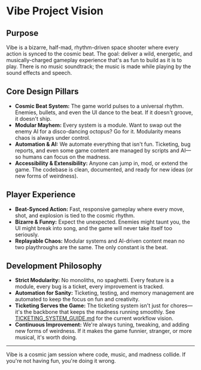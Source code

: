 # Vibe Project Vision

## Purpose
Vibe is a bizarre, half-mad, rhythm-driven space shooter where every action is synced to the cosmic beat. The goal: deliver a wild, energetic, and musically-charged gameplay experience that's as fun to build as it is to play. There is no music soundtrack; the music is made while playing by the sound effects and speech.

## Core Design Pillars
- **Cosmic Beat System:** The game world pulses to a universal rhythm. Enemies, bullets, and even the UI dance to the beat. If it doesn't groove, it doesn't ship.
- **Modular Mayhem:** Every system is a module. Want to swap out the enemy AI for a disco-dancing octopus? Go for it. Modularity means chaos is always under control.
- **Automation & AI:** We automate everything that isn't fun. Ticketing, bug reports, and even some game content are managed by scripts and AI—so humans can focus on the madness.
- **Accessibility & Extensibility:** Anyone can jump in, mod, or extend the game. The codebase is clean, documented, and ready for new ideas (or new forms of weirdness).

## Player Experience
- **Beat-Synced Action:** Fast, responsive gameplay where every move, shot, and explosion is tied to the cosmic rhythm.
- **Bizarre & Funny:** Expect the unexpected. Enemies might taunt you, the UI might break into song, and the game will never take itself too seriously.
- **Replayable Chaos:** Modular systems and AI-driven content mean no two playthroughs are the same. The only constant is the beat.

## Development Philosophy
- **Strict Modularity:** No monoliths, no spaghetti. Every feature is a module, every bug is a ticket, every improvement is tracked.
- **Automation for Sanity:** Ticketing, testing, and memory management are automated to keep the focus on fun and creativity.
- **Ticketing Serves the Game:** The ticketing system isn't just for chores—it's the backbone that keeps the madness running smoothly. See [TICKETING_SYSTEM_GUIDE.md](mdc:docs/TICKETING_SYSTEM_GUIDE.md) for the current workflow vision.
- **Continuous Improvement:** We're always tuning, tweaking, and adding new forms of weirdness. If it makes the game funnier, stranger, or more musical, it's worth doing.

---

Vibe is a cosmic jam session where code, music, and madness collide. If you're not having fun, you're doing it wrong. 